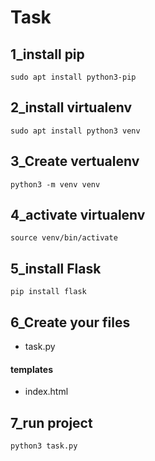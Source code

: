 # Task
## 1_install pip
``` 
sudo apt install python3-pip
```
## 2_install virtualenv
``` 
sudo apt install python3 venv
```
## 3_Create vertualenv
``` 
python3 -m venv venv
```
## 4_activate virtualenv
``` 
source venv/bin/activate
```
## 5_install Flask
``` 
pip install flask
```
## 6_Create your files
- task.py
#### templates
- index.html
## 7_run project

``` 
python3 task.py
```

